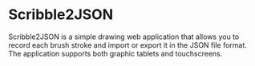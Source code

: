 # Scribble2JSON
Scribble2JSON is a simple drawing web application that allows you to record each brush stroke and import or export it in the JSON file format. The application supports both graphic tablets and touchscreens.
